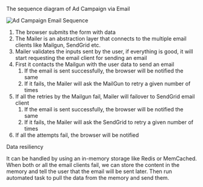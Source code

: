 The sequence diagram of Ad Campaign via Email


![Ad Campaign Email Sequence](https://user-images.githubusercontent.com/3447433/73823634-8b49b800-47ad-11ea-8584-b0e9c77ecbae.png)


1. The browser submits the form with data
1. The Mailer is an abstraction layer that connects to the multiple email clients like Mailgun, SendGrid etc. 
1. Mailer validates the inputs sent by the user, if everything is good, it will start requesting the email client for sending an email
1. First it contacts the Mailgun with the user data to send an email
    1. If the email is sent successfully, the browser will be notified the same
    1. If it fails, the Mailer will ask the MailGun to retry a given number of times
1. If all the retries by the Mailgun fail, Mailer will failover to SendGrid email client
    1. If the email is sent successfully, the browser will be notified the same
    1. If it fails, the Mailer will ask the SendGrid to retry a given number of times
1. If all the attempts fail, the browser will be notified

Data resiliency 

It can be handled by using an in-memory storage like Redis or MemCached. When both or all the email clients fail, we can store the content in the memory and tell the user that the email will be sent later. Then run automated task to pull the data from the memory and send them.
